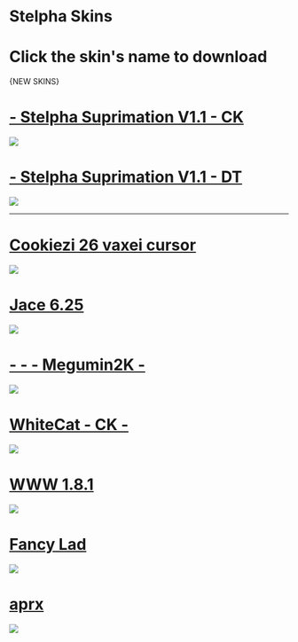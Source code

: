 # Stelpha Skins

# Click the skin's name to download

{NEW SKINS}

# [- Stelpha Suprimation V1.1 - CK](https://www.mediafire.com/file/e1tj428hmdqondo/-_Stelpha_Suprimation_V1.1_%255BCK%255D.osk/file)
![](https://osu.ppy.sh/ss/17470397/5ba4)


# [- Stelpha Suprimation V1.1 - DT](https://www.mediafire.com/file/82m509zfcaeht6j/-_Stelpha_Suprimation_V1.1_%255BDT%255D.osk/file)
![](https://osu.ppy.sh/ss/17470401/3548)

----------------------------------------------------------------------------------------------------------

# [Cookiezi 26 vaxei cursor](https://www.dropbox.com/s/o1ty15jwgd72nye/cookiezi%2026%20vaxei%20cursor.osk?dl=0)
![](https://osu.ppy.sh/ss/17522400/a784)


# [Jace 6.25](https://www.mediafire.com/file/r4mclu4kgr600n7/Jace_6.25.osk/file)
![](https://osu.ppy.sh/ss/14953320/7994)


# [- - - Megumin2K -](https://mega.nz/file/Rhk1BAwb#GTNJyBZVzDAgW5DVHUBex1HD_aKhOxu2QE9AAs--tws)
![](https://osu.ppy.sh/ss/14855926/aedf)


# [WhiteCat - CK -](https://vixy-step.s-ul.eu/fSbKkJA3)
![](https://osu.ppy.sh/ss/14765404/d4c2)


# [WWW 1.8.1](https://mega.nz/#!9mBHlABa!ZiOl1zUdLCYo6Y33fpE38yxje94-paJAa81ZltP5Hvs)
![](http://osu.ppy.sh/ss/14765471/d4b9)


# [Fancy Lad](https://www.dropbox.com/s/s4a2kxm4ei85kwy/shigeskin.osk?dl=0)
![](http://osu.ppy.sh/ss/14765452/93df)


# [aprx](http://www.mediafire.com/file/hi3prx2f16b9qpq/-_aprx_tourney.osk/file)
![](https://osu.ppy.sh/ss/14765467/44ac)

